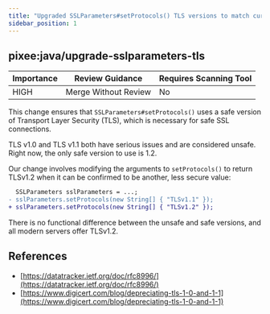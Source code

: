 ```yaml
---
title: "Upgraded SSLParameters#setProtocols() TLS versions to match current best practices"
sidebar_position: 1
---
```


## pixee:java/upgrade-sslparameters-tls

| Importance | Review Guidance      | Requires Scanning Tool |
| ---------- | -------------------- | ---------------------- |
| HIGH       | Merge Without Review | No                     |

This change ensures that `SSLParameters#setProtocols()` uses a safe version of Transport Layer Security (TLS), which is necessary for safe SSL connections.

TLS v1.0 and TLS v1.1 both have serious issues and are considered unsafe. Right now, the only safe version to use is 1.2.

Our change involves modifying the arguments to `setProtocols()` to return TLSv1.2 when it can be confirmed to be another, less secure value:

```diff
  SSLParameters sslParameters = ...;
- sslParameters.setProtocols(new String[] { "TLSv1.1" });
+ sslParameters.setProtocols(new String[] { "TLSv1.2" });
```

There is no functional difference between the unsafe and safe versions, and all modern servers offer TLSv1.2.

## References

- [https://datatracker.ietf.org/doc/rfc8996/](https://datatracker.ietf.org/doc/rfc8996/)
- [https://www.digicert.com/blog/depreciating-tls-1-0-and-1-1](https://www.digicert.com/blog/depreciating-tls-1-0-and-1-1)
